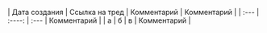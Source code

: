 | Дата создания     | Ссылка на тред | Комментарий     | Комментарий     |
| :---              |    :----:      | :---            | Комментарий     |
| а         | б          | в     | Комментарий     |
